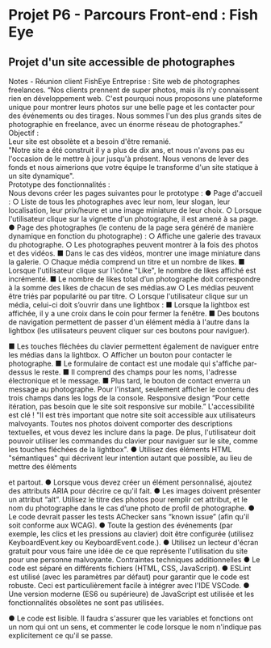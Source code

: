 # Projet P6 - Parcours Front-end : Fish Eye

## Projet d'un site accessible de photographes

 Notes - Réunion client FishEye
Entreprise :
Site web de photographes freelances.
“Nos clients prennent de super photos, mais ils n’y connaissent rien en développement web. C'est pourquoi nous proposons une plateforme unique pour montrer leurs photos sur une belle page et les contacter pour des événements ou des tirages. Nous sommes l'un des plus grands sites de photographie en freelance, avec un énorme réseau de photographes.”
Objectif :  
Leur site est obsolète et a besoin d'être remanié.  
"Notre site a été construit il y a plus de dix ans, et nous n'avons pas eu l'occasion de le mettre à jour jusqu'à présent. Nous venons de lever des fonds et nous aimerions que votre équipe le transforme d'un site statique à un site dynamique".  
Prototype des fonctionnalités :  
Nous devons créer les pages suivantes pour le prototype :
● Page d'accueil :
○ Liste de tous les photographes avec leur nom, leur slogan, leur localisation, leur prix/heure et une image miniature de leur choix.
○ Lorsque l'utilisateur clique sur la vignette d'un photographe, il est
amené à sa page.
● Page des photographes (le contenu de la page sera généré de manière
dynamique en fonction du photographe) :
○ Affiche une galerie des travaux du photographe.
○ Les photographes peuvent montrer à la fois des photos et des vidéos.
■ Dans le cas des vidéos, montrer une image miniature dans la galerie.
○ Chaque média comprend un titre et un nombre de likes.
■ Lorsque l'utilisateur clique sur l'icône "Like", le nombre de likes
affiché est incrémenté.
■ Le nombre de likes total d’un photographe doit correspondre à la
somme des likes de chacun de ses médias.aw
○ Les médias peuvent être triés par popularité ou par titre.
○ Lorsque l'utilisateur clique sur un média, celui-ci doit s’ouvrir dans une
lightbox :
■ Lorsque la lightbox est affichée, il y a une croix dans le coin pour
fermer la fenêtre.
■ Des boutons de navigation permettent de passer d'un élément
média à l'autre dans la lightbox (les utilisateurs peuvent cliquer sur ces boutons pour naviguer).

 ■ Les touches fléchées du clavier permettent également de naviguer entre les médias dans la lightbox.
○ Afficher un bouton pour contacter le photographe.
■ Le formulaire de contact est une modale qui s'affiche par-dessus
le reste.
■ Il comprend des champs pour les noms, l'adresse électronique et
le message.
■ Plus tard, le bouton de contact enverra un message au
photographe. Pour l'instant, seulement afficher le contenu des trois champs dans les logs de la console.
Responsive design
“Pour cette itération, pas besoin que le site soit responsive sur mobile.”
L'accessibilité est clé !
"Il est très important que notre site soit accessible aux utilisateurs malvoyants. Toutes nos photos doivent comporter des descriptions textuelles, et vous devez les inclure dans la page. De plus, l'utilisateur doit pouvoir utiliser les commandes du clavier pour naviguer sur le site, comme les touches fléchées de la lightbox".
● Utilisez des éléments HTML "sémantiques" qui décrivent leur intention autant que possible, au lieu de mettre des éléments <div> et <span> partout.
● Lorsque vous devez créer un élément personnalisé, ajoutez des attributs ARIA pour décrire ce qu'il fait.
● Les images doivent présenter un attribut “alt”. Utilisez le titre des photos pour remplir cet attribut, et le nom du photographe dans le cas d’une photo de profil de photographe.
● Le code devrait passer les tests AChecker sans “known issue” (afin qu'il soit conforme aux WCAG).
● Toute la gestion des événements (par exemple, les clics et les pressions au clavier) doit être configurée (utilisez KeyboardEvent.key ou KeyboardEvent.code.).
● Utilisez un lecteur d'écran gratuit pour vous faire une idée de ce que représente l'utilisation du site pour une personne malvoyante.
Contraintes techniques additionnelles
● Le code est séparé en différents fichiers (HTML, CSS, JavaScript).
● ESLint est utilisé (avec les paramètres par défaut) pour garantir que le
code est robuste. Ceci est particulièrement facile à intégrer avec l'IDE
VSCode.
● Une version moderne (ES6 ou supérieure) de JavaScript est utilisée et
les fonctionnalités obsolètes ne sont pas utilisées.
     
 ● Le code est lisible. Il faudra s'assurer que les variables et fonctions ont un nom qui ont un sens, et commenter le code lorsque le nom n'indique pas explicitement ce qu'il se passe.



